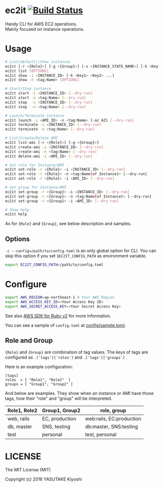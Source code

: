 # ec2it [![Build Status](https://travis-ci.org/key-amb/ruby-ec2it.svg?branch=master)](https://travis-ci.org/key-amb/ruby-ec2it)

Handy CLI for AWS EC2 operations.  
Mainly focused on instance operations.

# Usage

```sh
# List(default)/Show instances
ec2it [-r <{Role}>] [-g <{Group}>] [-s <INSTANCE_STATE_NAME>] [-k <Key1> <Key2> ...]
ec2it list [OPTIONS]
ec2it show -i <INSTANCE_ID> [-k <Key1> <Key2> ...]
ec2it show -n <tag:Name> [OPTIONS]

# Start/Stop instance
ec2it start -i <INSTANCE_ID> [--dry-run]
ec2it start -n <tag:Name> [--dry-run]
ec2it stop  -i <INSTANCE_ID> [--dry-run]
ec2it stop  -n <tag:Name> [--dry-run]

# Launch/Terminate instance
ec2it launch -i <AMI_ID> -n <tag:Name> [-az AZ] [--dry-run]
ec2it terminate -i <INSTANCE_ID> [--dry-run]
ec2it terminate -n <tag:Name> [--dry-run]

# List/Create/Delete AMI
ec2it list-ami [-r <{Role}>] [-g <{Group}>]
ec2it create-ami -i <INSTANCE_ID> [--dry-run]
ec2it create-ami -n <tag:Name> [--dry-run]
ec2it delete-ami -i <AMI_ID> [--dry-run]

# Set role for Instance/AMI
ec2it set-role -r <{Role}> -i <INSTANCE_ID> [--dry-run]
ec2it set-role -r <{Role}> -n <tag:Name(of Instance)> [--dry-run]
ec2it set-role -r <{Role}> -i <AMI_ID> [--dry-run]

# Set group for Instance/AMI
ec2it set-group -r <{Group}> -i <INSTANCE_ID> [--dry-run]
ec2it set-group -r <{Group}> -n <tag:Name(of Instance)> [--dry-run]
ec2it set-group -r <{Group}> -i <AMI_ID> [--dry-run]

# Show help
ec2it help
```

As for `{Role}` and `{Group}`, see below description and samples.

## Options

`-c --config=/path/to/config.toml` is an only global option for CLI.
You can skip this option if you set `$EC2IT_CONFIG_PATH` as environment variable.

```sh
export EC2IT_CONFIG_PATH=/path/to/config.toml
```

# Configure

```sh
export AWS_REGION=ap-northeast-1 # Your AWS Region
export AWS_ACCESS_KEY_ID=<Your Access Key ID>
export AWS_SECRET_ACCESS_KEY=<Your Secret Access Key>
```

See also [AWS SDK for Ruby v2](http://docs.aws.amazon.com/sdkforruby/api/index.html)
for more information.

You can see a sample of `config.toml` at [config/sample.toml](config/sample.toml).

## Role and Group

`{Role}` and `{Group}` are combination of tag values.
The keys of tags are configured as `.['tags']['roles']` and `.['tags']['groups']` .

Here is an example configuration:

```
[tags]
roles  = [ "Role1", "Role2"  ]
groups = [ "Group1", "Group2" ]
```

And below are examples.
They show when an instance or AMI have those tags, how their "role" and "group"
will be interpreted.

| Role1, Role2 | Group1, Group2 | role, group |
| ------------ | -------------- | ----------- |
| web, rails   | EC, production | web:rails, EC:production |
| db, master   | SNS, testing   | db:master, SNS:testing   |
| test         | personal       | test, personal   |

# LICENSE

The MIT License (MIT)

Copyright (c) 2016 YASUTAKE Kiyoshi

